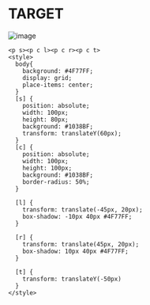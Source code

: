 # TARGET

![image](https://github.com/gaschneider/cssbattle/assets/16023844/b75cf064-2473-4ce0-9ad8-c2670f09c739)

```
<p s><p c l><p c r><p c t>
<style>
  body{
    background: #4F77FF;
    display: grid;
    place-items: center;
  }
  [s] {
    position: absolute;
    width: 100px;
    height: 80px;
    background: #1038BF;
    transform: translateY(60px);
  }
  [c] {
    position: absolute;
    width: 100px;
    height: 100px;
    background: #1038BF;
    border-radius: 50%;
  }

  [l] {
    transform: translate(-45px, 20px);
    box-shadow: -10px 40px #4F77FF;
  }

  [r] {
    transform: translate(45px, 20px);
    box-shadow: 10px 40px #4F77FF;
  }

  [t] {
    transform: translateY(-50px)
  }
</style>
```
